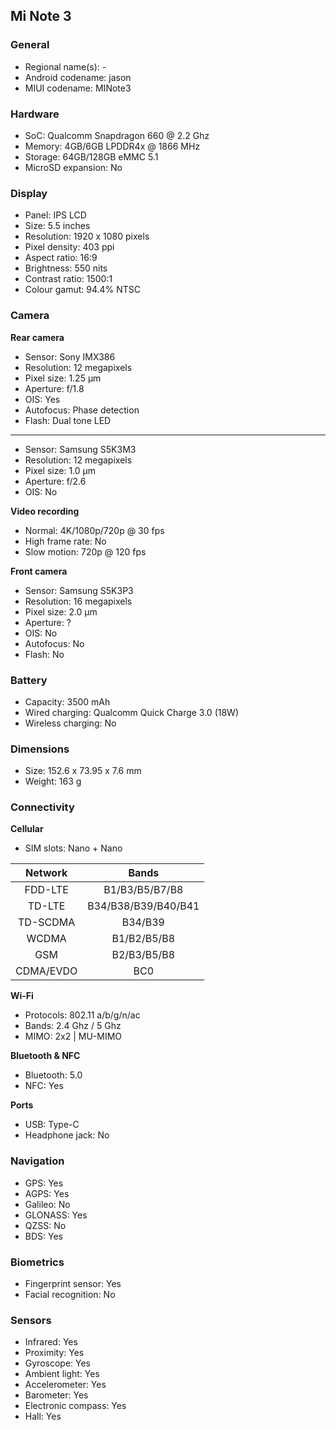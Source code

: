 ## Mi Note 3

### General

* Regional name(s): -
* Android codename: jason
* MIUI codename: MINote3

### Hardware

* SoC: Qualcomm Snapdragon 660 @ 2.2 Ghz
* Memory: 4GB/6GB LPDDR4x @ 1866 MHz
* Storage: 64GB/128GB eMMC 5.1
* MicroSD expansion: No

### Display

* Panel: IPS LCD
* Size: 5.5 inches
* Resolution: 1920 x 1080 pixels
* Pixel density: 403 ppi
* Aspect ratio: 16:9
* Brightness: 550 nits
* Contrast ratio: 1500:1
* Colour gamut: 94.4% NTSC

### Camera

**Rear camera**

* Sensor: Sony IMX386
* Resolution: 12 megapixels
* Pixel size: 1.25 µm
* Aperture: f/1.8
* OIS: Yes
* Autofocus: Phase detection
* Flash: Dual tone LED

---

* Sensor: Samsung S5K3M3
* Resolution: 12 megapixels
* Pixel size: 1.0 µm
* Aperture: f/2.6
* OIS: No

**Video recording**

* Normal: 4K/1080p/720p @ 30 fps
* High frame rate: No
* Slow motion: 720p @ 120 fps

**Front camera**

* Sensor: Samsung S5K3P3
* Resolution: 16 megapixels
* Pixel size: 2.0 µm
* Aperture: ?
* OIS: No
* Autofocus: No
* Flash: No

### Battery

* Capacity: 3500 mAh
* Wired charging: Qualcomm Quick Charge 3.0 (18W)
* Wireless charging: No

### Dimensions

* Size: 152.6 x 73.95 x 7.6 mm
* Weight: 163 g

### Connectivity

**Cellular**

* SIM slots: Nano + Nano

| Network | Bands |
|:---------:|:-------------------:|
| FDD-LTE | B1/B3/B5/B7/B8 |
| TD-LTE | B34/B38/B39/B40/B41 |
| TD-SCDMA | B34/B39 |
| WCDMA | B1/B2/B5/B8 |
| GSM | B2/B3/B5/B8 |
| CDMA/EVDO | BC0 |

**Wi-Fi**

* Protocols: 802.11 a/b/g/n/ac
* Bands: 2.4 Ghz / 5 Ghz
* MIMO: 2x2 | MU-MIMO

**Bluetooth & NFC**

* Bluetooth: 5.0 
* NFC: Yes

**Ports**

* USB: Type-C
* Headphone jack: No

### Navigation

* GPS: Yes
* AGPS: Yes
* Galileo: No
* GLONASS: Yes
* QZSS: No
* BDS: Yes

### Biometrics

* Fingerprint sensor: Yes
* Facial recognition: No

### Sensors

* Infrared: Yes
* Proximity: Yes
* Gyroscope: Yes
* Ambient light: Yes
* Accelerometer: Yes
* Barometer: Yes
* Electronic compass: Yes
* Hall: Yes